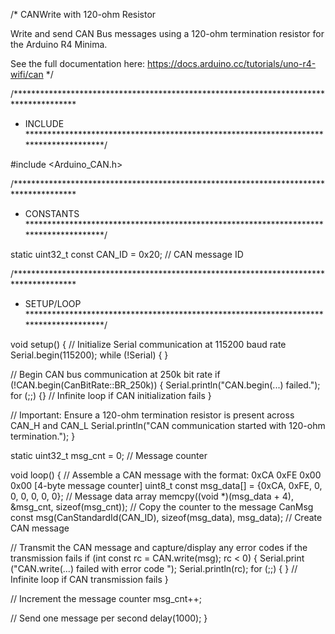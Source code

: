 /*
  CANWrite with 120-ohm Resistor

  Write and send CAN Bus messages using a 120-ohm termination resistor for the Arduino R4 Minima.

  See the full documentation here:
  https://docs.arduino.cc/tutorials/uno-r4-wifi/can
*/

/**************************************************************************************
 * INCLUDE
 **************************************************************************************/

#include <Arduino_CAN.h>

/**************************************************************************************
 * CONSTANTS
 **************************************************************************************/

static uint32_t const CAN_ID = 0x20;  // CAN message ID

/**************************************************************************************
 * SETUP/LOOP
 **************************************************************************************/

void setup()
{
  // Initialize Serial communication at 115200 baud rate
  Serial.begin(115200);
  while (!Serial) { }

  // Begin CAN bus communication at 250k bit rate
  if (!CAN.begin(CanBitRate::BR_250k))
  {
    Serial.println("CAN.begin(...) failed.");
    for (;;) {}  // Infinite loop if CAN initialization fails
  }

  // Important: Ensure a 120-ohm termination resistor is present across CAN_H and CAN_L
  Serial.println("CAN communication started with 120-ohm termination.");
}

static uint32_t msg_cnt = 0;  // Message counter

void loop()
{
  // Assemble a CAN message with the format: 0xCA 0xFE 0x00 0x00 [4-byte message counter]
  uint8_t const msg_data[] = {0xCA, 0xFE, 0, 0, 0, 0, 0, 0};  // Message data array
  memcpy((void *)(msg_data + 4), &msg_cnt, sizeof(msg_cnt));  // Copy the counter to the message
  CanMsg const msg(CanStandardId(CAN_ID), sizeof(msg_data), msg_data);  // Create CAN message

  // Transmit the CAN message and capture/display any error codes if the transmission fails
  if (int const rc = CAN.write(msg); rc < 0)
  {
    Serial.print  ("CAN.write(...) failed with error code ");
    Serial.println(rc);
    for (;;) { }  // Infinite loop if CAN transmission fails
  }

  // Increment the message counter
  msg_cnt++;

  // Send one message per second
  delay(1000);
}
